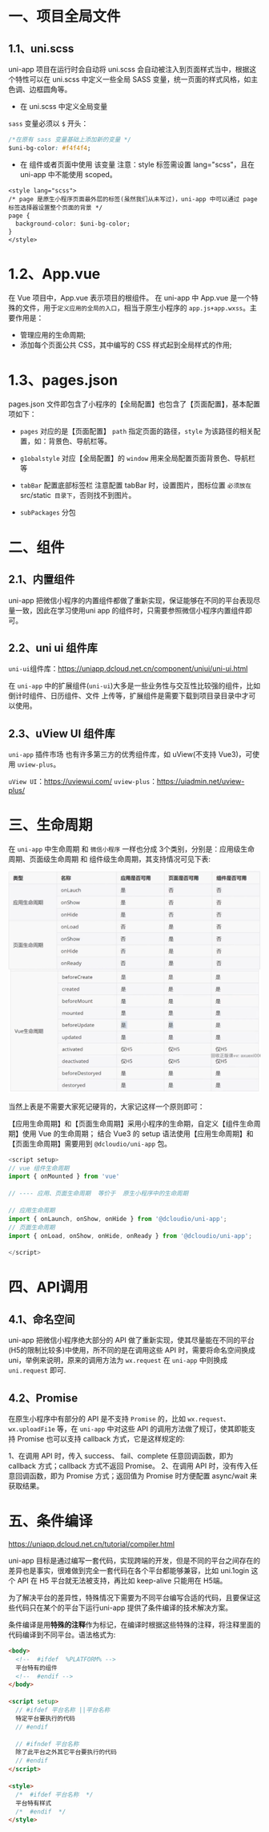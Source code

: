 # 一、项目全局文件

## 1.1、uni.scss

uni-app 项目在运行时会自动将 uni.scss 会自动被注入到页面样式当中，根据这个特性可以在 uni.scss 中定义一些全局 SASS 变量，统一页面的样式风格，如主色调、边框圆角等。

* 在 uni.scss 中定义全局变量

`sass` 变量必须以 `$` 开头：

```css
/*在原有 sass 变量基础上添加新的变量 */
$uni-bg-color: #f4f4f4;
```

* 在 组件或者页面中使用 该变量
注意：style 标签需设置 lang="scss"，且在 uni-app 中不能使用 scoped。

```vue
<style lang="scss">
/* page 是原生小程序页面最外层的标签(虽然我们从未写过)，uni-app 中可以通过 page 标签选择器设置整个页面的背景 */
page {
  background-color: $uni-bg-color;
}
</style>
```

# 1.2、App.vue

在 Vue 项目中，App.vue 表示项目的根组件。
在 uni-app 中 App.vue 是一个特殊的文件，用于`定义应用的全局的入口`，相当于原生小程序的 `app.js+app.wxss`。主要作用是：
* 管理应用的生命周期;
* 添加每个页面公共 CSS，其中编写的 CSS 样式起到全局样式的作用;

# 1.3、pages.json

pages.json 文件即包含了小程序的【全局配置】也包含了【页面配置】，基本配置项如下：

* `pages` 对应的是【页面配置】
  `path` 指定页面的路径，`style` 为该路径的相关配置，如：背景色、导航栏等。

* `g1obalstyle` 对应【全局配置】的 `window`
  用来全局配置页面背景色、导航栏等

* `tabBar` 配置底部标签栏
  注意配置 tabBar 时，设置图片，图标位置 `必须放在 `src/static` 目录下`，否则找不到图片。

* `subPackages` 分包


# 二、组件

## 2.1、内置组件

uni-app 把微信小程序的内置组件都做了重新实现，保证能够在不同的平台表现尽量一致，因此在学习使用uni
app 的组件时，只需要参照微信小程序内置组件即可。


## 2.2、uni ui 组件库

`uni-ui`组件库：<https://uniapp.dcloud.net.cn/component/uniui/uni-ui.html>

在 `uni-app` 中的扩展组件(`uni-ui`)大多是一些业务性与交互性比较强的组件，比如倒计时组件、日历组件、文件
上传等，扩展组件是需要下载到项目录目录中才可以使用。

## 2.3、uView UI 组件库

`uni-app` 插件市场 也有许多第三方的优秀组件库，如 uView(不支持 Vue3)，可使用 `uview-plus`。

`uView UI`：<https://uviewui.com/>
`uview-plus`：<https://uiadmin.net/uview-plus/>

# 三、生命周期

在 `uni-app` 中生命周期 和 `微信小程序` 一样也分成 3个类别，分别是：应用级生命周期、页面级生命周期 和 组件级生命周期，其支持情况可见下表:

![uni-app生命周期](./uni-app生命周期.jpg)

当然上表是不需要大家死记硬背的，大家记这样一个原则即可：

【应用生命周期】和【页面生命周期】采用小程序的生命期，自定义【组件生命周期】使用 Vue 的生命周期；
结合 Vue3 的 setup 语法使用【应用生命周期】和【页面生命周期】需要用到 `@dcloudio/uni-app` 包。

```ts
<script setup>
// vue 组件生命周期
import { onMounted } from 'vue'

// ---- 应用、页面生命周期  等价于  原生小程序中的生命周期

// 应用生命周期
import { onLaunch, onShow, onHide } from '@dcloudio/uni-app';
// 页面生命周期
import { onLoad, onShow, onHide, onReady } from '@dcloudio/uni-app';

</script>
```


# 四、API调用

## 4.1、命名空间

uni-app 把微信小程序绝大部分的 API 做了重新实现，使其尽量能在不同的平台(H5的限制比较多)中使用，所不同的是在调用这些 API 时，需要将命名空间换成 uni，举例来说明，原来的调用方法为 `wx.request` 在 `uni-app` 中则换成 `uni.request` 即可.


## 4.2、Promise

在原生小程序中有部分的 API 是不支持 `Promise` 的，比如 `wx.request、wx.uploadFi1e` 等，在 `uni-app` 中对这些 API 的调用方法做了规订，使其即能支持 Promise 也可以支持 callback 方式，它是这样规定的:

1、在调用 API 时，传入 success、 fail、complete 任意回调函数，即为 callback 方式；callback 方式不返回 Promise。
2、在调用 API 时，没有传入任意回调函数，即为 Promise 方式；返回值为 Promise 时方便配置 async/wait 来获取结果。

# 五、条件编译

<https://uniapp.dcloud.net.cn/tutorial/compiler.html>

uni-app 目标是通过编写一套代码，实现跨端的开发，但是不同的平台之间存在的差异也是事实，很难做到完全一套代码在各个平台都能够兼容，比如 uni.1ogin 这个 API 在 H5 平台就无法被支持，再比如 keep-alive 只能用在 H5端。

为了解决平台的差异性，特殊情况下需要为不同平台编写合适的代码，且要保证这些代码只在某个的平台下运行uni-app 提供了条件编译的技术解决方案。

条件编译是用**特殊的注释**作为标记，在编译时根据这些特殊的注释，将注释里面的代码编译到不同平台。语法格式为:
```html
<body>
  <!--  #ifdef  %PLATFORM% -->
  平台特有的组件
  <!--  #endif -->
</body>

<script setup> 
  // #ifdef 平台名称 ||平台名称
  特定平台要执行的代码
  // #endif

  // #ifndef 平台名称
  除了此平台之外其它平台要执行的代码
  // #endif
</script>

<style>
  /*  #ifdef 平台名称  */
  平台特有样式
  /*  #endif  */
</style>
```

